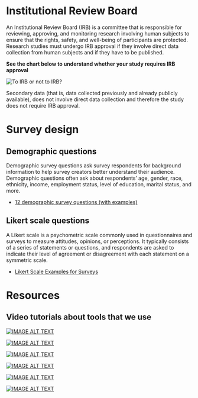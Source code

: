 # Institutional Review Board
An Institutional Review Board (IRB) is a committee that is responsible for reviewing, approving, and monitoring research involving human subjects to ensure that the rights, safety, and well-being of participants are protected. Research studies must undergo IRB approval if they involve direct data collection from human subjects and if they have to be published.

**See the chart below to understand whether your study requires IRB approval**

![To IRB or not to IRB?](https://github.com/NKU-HCI-lab/resources-hci-lab/blob/main/assets/irb-or-not-irb.gif?raw=true)

Secondary data (that is, data collected previously and already publicly available), does not involve direct data collection and therefore the study does not require IRB approval.


# Survey design
## Demographic questions
Demographic survey questions ask survey respondents for background information to help survey creators better understand their audience. Demographic questions often ask about respondents’ age, gender, race, ethnicity, income, employment status, level of education, marital status, and more. 
- [12 demographic survey questions (with examples)](https://delighted.com/blog/12-demographic-survey-questions-with-examples)

## Likert scale questions
A Likert scale is a psychometric scale commonly used in questionnaires and surveys to measure attitudes, opinions, or perceptions. It typically consists of a series of statements or questions, and respondents are asked to indicate their level of agreement or disagreement with each statement on a symmetric scale. 
- [Likert Scale Examples for Surveys](./resources/survey-likert-scale-examples.pdf)


# Resources

## Video tutorials about tools that we use

[![IMAGE ALT TEXT](http://img.youtube.com/vi/YOUTUBE_VIDEO_ID_HERE/0.jpg)](http://www.youtube.com/watch?v=YOUTUBE_VIDEO_ID_HERE "Video Title")

[![IMAGE ALT TEXT](https://img.youtube.com/vi/OCdKAPl_etQ/1.jpg)](http://www.youtube.com/watch?v=OCdKAPl_etQ "Introduction to Overleaf")

[![IMAGE ALT TEXT](https://img.youtube.com/vi/Lr9OzP6dHDY/1.jpg)](http://www.youtube.com/watch?v=Lr9OzP6dHDY "Introduction to Elicit")

[![IMAGE ALT TEXT](https://img.youtube.com/vi/1wvkbriSOu4/1.jpg)](http://www.youtube.com/watch?v=1wvkbriSOu4 "Introduction to Zotero")

[![IMAGE ALT TEXT](https://img.youtube.com/vi/ujnkJ155R6A/1.jpg)](http://www.youtube.com/watch?v=ujnkJ155R6A "Introduction to Research Rabbit")

[![IMAGE ALT TEXT](https://img.youtube.com/vi/nRz-MiPz8J8/0.jpg)](http://www.youtube.com/watch?v=nRz-MiPz8J8 "Introduction to GitHub")

